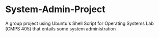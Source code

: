 # System-Admin-Project
A group project using Ubuntu's Shell Script for Operating Systems Lab (CMPS 405) that entails some system administration
